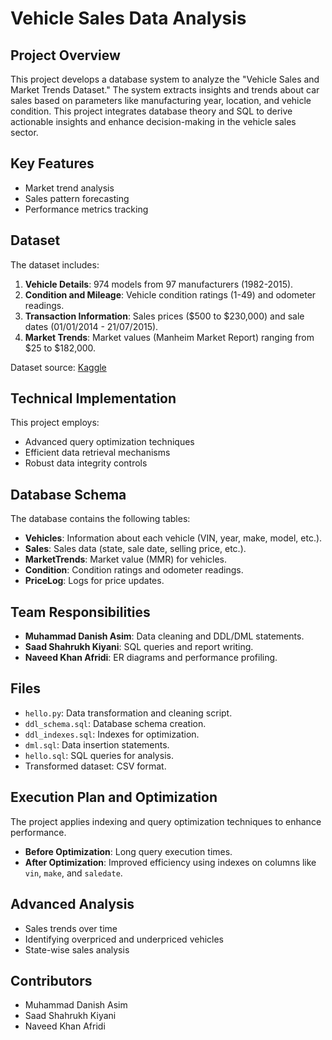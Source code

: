 # Vehicle Sales Data Analysis

## Project Overview
This project develops a database system to analyze the "Vehicle Sales and Market Trends Dataset." The system extracts insights and trends about car sales based on parameters like manufacturing year, location, and vehicle condition. This project integrates database theory and SQL to derive actionable insights and enhance decision-making in the vehicle sales sector.

## Key Features
- Market trend analysis
- Sales pattern forecasting
- Performance metrics tracking

## Dataset
The dataset includes:
1. **Vehicle Details**: 974 models from 97 manufacturers (1982-2015).
2. **Condition and Mileage**: Vehicle condition ratings (1-49) and odometer readings.
3. **Transaction Information**: Sales prices ($500 to $230,000) and sale dates (01/01/2014 - 21/07/2015).
4. **Market Trends**: Market values (Manheim Market Report) ranging from $25 to $182,000.

Dataset source: [Kaggle](https://www.kaggle.com/datasets/syedanwarafridi/vehicle-sales-data)

## Technical Implementation
This project employs:
- Advanced query optimization techniques
- Efficient data retrieval mechanisms
- Robust data integrity controls

## Database Schema
The database contains the following tables:
- **Vehicles**: Information about each vehicle (VIN, year, make, model, etc.).
- **Sales**: Sales data (state, sale date, selling price, etc.).
- **MarketTrends**: Market value (MMR) for vehicles.
- **Condition**: Condition ratings and odometer readings.
- **PriceLog**: Logs for price updates.


## Team Responsibilities
- **Muhammad Danish Asim**: Data cleaning and DDL/DML statements.
- **Saad Shahrukh Kiyani**: SQL queries and report writing.
- **Naveed Khan Afridi**: ER diagrams and performance profiling.

## Files
- `hello.py`: Data transformation and cleaning script.
- `ddl_schema.sql`: Database schema creation.
- `ddl_indexes.sql`: Indexes for optimization.
- `dml.sql`: Data insertion statements.
- `hello.sql`: SQL queries for analysis.
- Transformed dataset: CSV format.

## Execution Plan and Optimization
The project applies indexing and query optimization techniques to enhance performance.
- **Before Optimization**: Long query execution times.
- **After Optimization**: Improved efficiency using indexes on columns like `vin`, `make`, and `saledate`.

## Advanced Analysis
- Sales trends over time
- Identifying overpriced and underpriced vehicles
- State-wise sales analysis

## Contributors
- Muhammad Danish Asim 
- Saad Shahrukh Kiyani
- Naveed Khan Afridi
